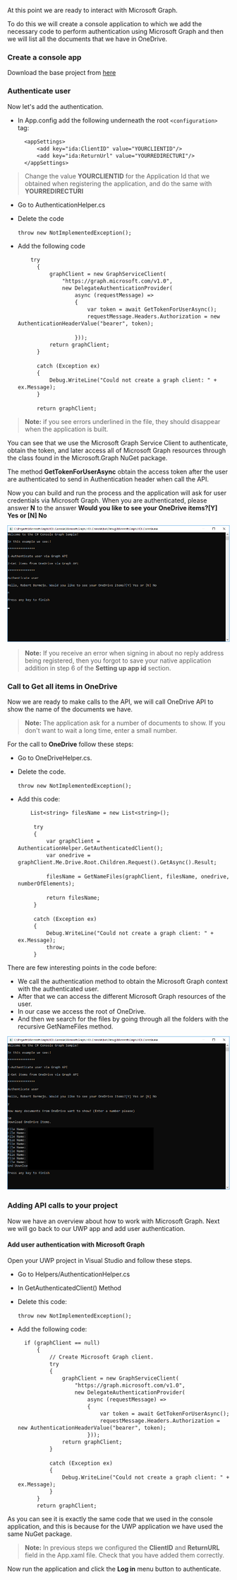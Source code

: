 At this point we are ready to interact with Microsoft Graph.

To do this we will create a console application to which we add the necessary code to perform authentication using Microsoft Graph and then we will list all the documents that we have in OneDrive.

### Create a console app

Download the base project from [here](https://github.com/Microsoft/InsiderDevTour18-Labs/tree/master/graph/Microsoft.Graph.HOL.ConsoleBase)

### Authenticate user

Now let's add the authentication.

- In App.config add the following underneath the root `<configuration>` tag:

    	<appSettings>
    		<add key="ida:ClientID" value="YOURCLIENTID"/>
    		<add key="ida:ReturnUrl" value="YOURREDIRECTURI"/>
    	</appSettings>
    
	
>Change the value **YOURCLIENTID** for the Application Id that we obtained when registering the application, and do the same with **YOURREDIRECTURI**


- Go to AuthenticationHelper.cs
- Delete the code

   	`throw new NotImplementedException();`

- Add the following code

	      try
            {
                graphClient = new GraphServiceClient(
                    "https://graph.microsoft.com/v1.0",
                    new DelegateAuthenticationProvider(
                        async (requestMessage) =>
                        {
                            var token = await GetTokenForUserAsync();
                            requestMessage.Headers.Authorization = new AuthenticationHeaderValue("bearer", token);                            

                        }));
                return graphClient;
            }

            catch (Exception ex)
            {
                Debug.WriteLine("Could not create a graph client: " + ex.Message);
            }

            return graphClient;

> **Note:** if you see errors underlined in the file, they should disappear when the application is built.

You can see that we use the Microsoft Graph Service Client to authenticate, obtain the token, and later access all of Microsoft Graph resources through the class found in the Microsoft.Graph NuGet package.

The method **GetTokenForUserAsync** obtain the access token after the user are authenticated to send in Authentication header when call the API.

Now you can build and run the process and the application will ask for user credentials via Microsoft Graph.
When you are authenticated, please answer **N** to the answer **Would you like to see your OneDrive items?[Y] Yes or [N] No**

![alt text](../media/AuthConsola.png)

> **Note:** If you receive an error when signing in about no reply address being registered, then you forgot to save your native application addition in step 6 of the **Setting up app id** section.

### Call to Get all items in OneDrive
Now we are ready to make calls to the API, we will call OneDrive API to show the name of the documents we have.


> **Note:** The application ask for a number of documents to show. If you don't want to wait a long time, enter a small number.

For the call to **OneDrive** follow these steps:

- Go to OneDriveHelper.cs.
- Delete the code.
	
	`throw new NotImplementedException();`
-  Add this code:
 			
	       List<string> filesName = new List<string>();

            try
            {
                var graphClient = AuthenticationHelper.GetAuthenticatedClient();
                var onedrive = graphClient.Me.Drive.Root.Children.Request().GetAsync().Result;

                filesName = GetNameFiles(graphClient, filesName, onedrive, numberOfElements);
               
                return filesName;
            }

            catch (Exception ex)
            {
                Debug.WriteLine("Could not create a graph client: " + ex.Message);
                throw;
            }

There are few interesting points in the code before:

- We call the authentication method to obtain the Microsoft Graph context with the authenticated user.
- After that we can access the different Microsoft Graph resources of the user.
- In our case we access the root of OneDrive.
- And then we search for the files by going through all the folders with the recursive GetNameFiles method.

![alt text](../media/OneDriveConsole.png)

### Adding API calls to your project

Now we have an overview about how to work with Microsoft Graph. Next we will go back to our UWP app and add user authentication.

#### Add user authentication with Microsoft Graph
Open your UWP project in Visual Studio and follow these steps.

- Go to Helpers/AuthenticationHelper.cs
- In GetAuthenticatedClient() Method
- Delete this code:

   	`throw new NotImplementedException();`

- Add the following code:

		if (graphClient == null)
            {
                // Create Microsoft Graph client.
                try
                {
                    graphClient = new GraphServiceClient(
                        "https://graph.microsoft.com/v1.0",
                        new DelegateAuthenticationProvider(
                            async (requestMessage) =>
                            {
                                var token = await GetTokenForUserAsync();
                                requestMessage.Headers.Authorization = new AuthenticationHeaderValue("bearer", token);
                            }));
                    return graphClient;
                }

                catch (Exception ex)
                {
                    Debug.WriteLine("Could not create a graph client: " + ex.Message);
                }
			}
			return graphClient;


As you can see it is exactly the same code that we used in the console application, and this is because for the UWP application we have used the same NuGet package.

> **Note:** In previous steps we configured the **ClientID** and **ReturnURL** field in the App.xaml file. Check that you have added them correctly.

Now run the application and click the **Log in** menu button to authenticate.
